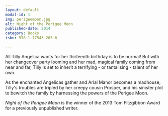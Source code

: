 ```yaml
---
layout: default
modal-id: 1
img: perigeemoon.jpg
alt: Night of the Perigee Moon
published-date: 2014
category: Books
isbn: 978-1-77543-203-6

---
```


All Tilly Angelica wants for her thirteenth birthday is to be normal! But with her changeover party looming and her mad, magical family coming from near and far, Tilly is set to inherit a terrifying - or tantalising - talent of her own.

As the enchanted Angelicas gather and Arial Manor becomes a madhouse, Tilly's troubles are tripled by her creepy cousin Prosper, and his sinister plot to bewitch the family by harnessing the powers of the Perigee Moon.

*Night of the Perigee Moon* is the winner of the 2013 Tom Fitzgibbon Award for a previously unpublished writer.
